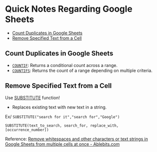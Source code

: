 # Quick Notes Regarding Google Sheets

<!-- markdownlint-disable MD007 -->
* [Count Duplicates in Google Sheets](#count-duplicates-in-google-sheets)
* [Remove Specified Text from a Cell](#remove-specified-text-from-a-cell)
<!-- markdownlint-enable MD007 -->

## Count Duplicates in Google Sheets
* [`COUNTIF`](https://support.google.com/docs/answer/3256550): Returns a conditional count across a range.
* [`COUNTIFS`](https://support.google.com/docs/answer/3093480): Returns the count of a range depending on multiple criteria.

## Remove Specified Text from a Cell
Use [SUBSTITUTE](https://support.google.com/docs/answer/3094215) function!
* Replaces existing text with new text in a string.

Ex/ `SUBSTITUTE("search for it","search for","Google")`

`SUBSTITUTE(text_to_search, search_for, replace_with, [occurrence_number])`

Reference: [Remove whitespaces and other characters or text strings in Google Sheets from multiple cells at once - Ablebits.com](https://www.ablebits.com/office-addins-blog/2021/04/29/google-sheets-remove-text/)
